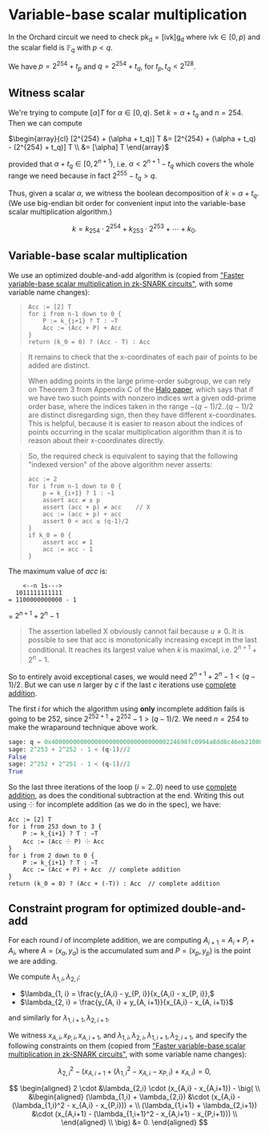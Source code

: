 # Variable-base scalar multiplication

In the Orchard circuit we need to check $\mathsf{pk_d} = [\mathsf{ivk}] \mathsf{g_d}$ where $\mathsf{ivk} \in [0, p)$ and the scalar field is $\mathbb{F}_q$ with $p < q$.

We have $p = 2^{254} + t_p$ and $q = 2^{254} + t_q$, for $t_p, t_q < 2^{128}$.

## Witness scalar
We're trying to compute $[\alpha] T$ for $\alpha \in [0, q)$. Set $k = \alpha + t_q$ and $n = 254$. Then we can compute

$\begin{array}{cl}
[2^{254} + (\alpha + t_q)] T &= [2^{254} + (\alpha + t_q) - (2^{254} + t_q)] T \\
                             &= [\alpha] T
\end{array}$

provided that $\alpha + t_q \in [0, 2^{n+1})$, i.e. $\alpha < 2^{n+1} - t_q$ which covers the whole range we need because in fact $2^{255} - t_q > q$.

Thus, given a scalar $\alpha$, we witness the boolean decomposition of $k = \alpha + t_q.$ (We use big-endian bit order for convenient input into the variable-base scalar multiplication algorithm.)

$$k = k_{254} \cdot 2^{254} + k_{253} \cdot 2^{253} + \cdots + k_0.$$

## Variable-base scalar multiplication
We use an optimized double-and-add algorithm is (copied from ["Faster variable-base scalar multiplication in zk-SNARK circuits"](https://github.com/zcash/zcash/issues/3924), with some variable name changes):
> 
>     Acc := [2] T
>     for i from n-1 down to 0 {
>         P := k_{i+1} ? T : −T
>         Acc := (Acc + P) + Acc
>     }
>     return (k_0 = 0) ? (Acc - T) : Acc

> It remains to check that the x-coordinates of each pair of points to be added are distinct.
> 
> When adding points in the large prime-order subgroup, we can rely on Theorem 3 from Appendix C of the [Halo paper](https://eprint.iacr.org/2019/1021.pdf), which says that if we have two such points with nonzero indices wrt a given odd-prime order base, where the indices taken in the range $-(q-1)/2..(q-1)/2$ are distinct disregarding sign, then they have different x-coordinates. This is helpful, because it is easier to reason about the indices of points occurring in the scalar multiplication algorithm than it is to reason about their x-coordinates directly.

> So, the required check is equivalent to saying that the following "indexed version" of the above algorithm never asserts:
> 
>     acc := 2
>     for i from n-1 down to 0 {
>         p = k_{i+1} ? 1 : −1
>         assert acc ≠ ± p
>         assert (acc + p) ≠ acc    // X
>         acc := (acc + p) + acc
>         assert 0 < acc ≤ (q-1)/2
>     }
>     if k_0 = 0 {
>         assert acc ≠ 1
>         acc := acc - 1
>     }

The maximum value of $acc$ is:
```
    <--n 1s--->
  1011111111111
= 1100000000000 - 1
```
= $2^{n+1} + 2^n - 1$

> The assertion labelled X obviously cannot fail because $u \neq 0$. It is possible to see that acc is monotonically increasing except in the last conditional. It reaches its largest value when $k$ is maximal, i.e. $2^{n+1} + 2^n - 1$.

So to entirely avoid exceptional cases, we would need $2^{n+1} + 2^n - 1 < (q-1)/2$. But we can use $n$ larger by $c$ if the last $c$ iterations use [complete addition](./complete-add.md).

The first $i$ for which the algorithm using **only** incomplete addition fails is going to be $252$, since $2^{252+1} + 2^{252} - 1 > (q - 1)/2$. We need $n = 254$ to make the wraparound technique above work.

```python
sage: q = 0x40000000000000000000000000000000224698fc0994a8dd8c46eb2100000001
sage: 2^253 + 2^252 - 1 < (q-1)//2
False
sage: 2^252 + 2^251 - 1 < (q-1)//2
True
```

So the last three iterations of the loop ($i = 2..0$) need to use [complete addition](./complete-add.md), as does the conditional subtraction at the end. Writing this out using ⸭ for incomplete addition (as we do in the spec), we have:

    Acc := [2] T
    for i from 253 down to 3 {
        P := k_{i+1} ? T : −T
        Acc := (Acc ⸭ P) ⸭ Acc
    }
    for i from 2 down to 0 {
        P := k_{i+1} ? T : −T
        Acc := (Acc + P) + Acc  // complete addition
    }
    return (k_0 = 0) ? (Acc + (-T)) : Acc  // complete addition

## Constraint program for optimized double-and-add
For each round $i$ of incomplete addition, we are computing $A_{i+1} = A_i + P_i + A_i$, where $A = (x_a, y_a)$ is the accumulated sum and $P = (x_p, y_p)$ is the point we are adding.

We compute $\lambda_{1, i}, \lambda_{2, i}$:
- $\lambda_{1, i} = \frac{y_{A,i} - y_{P, i}}{x_{A,i} - x_{P, i}},$
- $\lambda_{2, i} = \frac{y_{A, i} + y_{A, i+1}}{x_{A,i} - x_{A, i+1}}$

and similarly for $\lambda_{1, i+1}, \lambda_{2, i+1}$.

We witness $x_{A,i}, x_{P,i}, x_{A, i+1},$ and $\lambda_{1, i}, \lambda_{2, i}, \lambda_{1, i+1}, \lambda_{2, i+1},$ and specify the following constraints on them (copied from ["Faster variable-base scalar multiplication in zk-SNARK circuits"](https://github.com/zcash/zcash/issues/3924), with some variable name changes):

$$
\lambda_{2,i}^2 - (x_{A,i+1} + (\lambda_{1,i}^2 - x_{A,i} - x_{P,i}) + x_{A,i}) = 0,
$$

$$
\begin{aligned}
2 \cdot &\lambda_{2,i} \cdot (x_{A,i} - x_{A,i+1}) - \big( \\
    &\begin{aligned}
        (\lambda_{1,i} + \lambda_{2,i}) &\cdot (x_{A,i} - (\lambda_{1,i}^2 - x_{A,i} - x_{P,i})) + \\
        (\lambda_{1,i+1} + \lambda_{2,i+1}) &\cdot (x_{A,i+1} - (\lambda_{1,i+1}^2 - x_{A,i+1} - x_{P,i+1})) \\
    \end{aligned} \\
\big) &= 0.
\end{aligned}
$$
